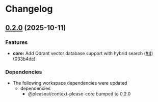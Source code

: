 # Changelog

## [0.2.0](https://github.com/chatbot-pf/context-please/compare/mcp-v0.1.0...mcp-v0.2.0) (2025-10-11)


### Features

* **core:** Add Qdrant vector database support with hybrid search ([#4](https://github.com/chatbot-pf/context-please/issues/4)) ([033b4de](https://github.com/chatbot-pf/context-please/commit/033b4dec810f8663e61667e818005bb3b202192d))


### Dependencies

* The following workspace dependencies were updated
  * dependencies
    * @pleaseai/context-please-core bumped to 0.2.0
